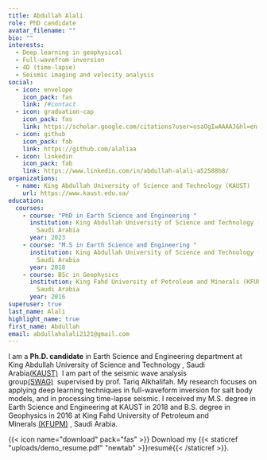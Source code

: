 ```yaml
---
title: Abdullah Alali
role: PhD candidate
avatar_filename: ""
bio: ""
interests:
  - Deep learning in geophysical
  - Full-wavefrom inversion
  - 4D (time-lapse)
  - Seismic imaging and velocity analysis
social:
  - icon: envelope
    icon_pack: fas
    link: /#contact
  - icon: graduation-cap
    icon_pack: fas
    link: https://scholar.google.com/citations?user=osaOgIwAAAAJ&hl=en
  - icon: github
    icon_pack: fab
    link: https://github.com/alaliaa
  - icon: linkedin
    icon_pack: fab
    link: https://www.linkedin.com/in/abdullah-alali-a52588b8/
organizations:
  - name: King Abdullah University of Science and Technology (KAUST)
    url: https://www.kaust.edu.sa/
education:
  courses:
    - course: "PhD in Earth Science and Engineering "
      institution: King Abdullah University of Science and Technology (KAUST), Thuwal,
        Saudi Arabia
      year: 2023
    - course: "M.S in Earth Science and Engineering "
      institution: King Abdullah University of Science and Technology (KAUST), Thuwal,
        Saudi Arabia
      year: 2018
    - course: BSc in Geophysics
      institution: King Fahd University of Petroleum and Minerals (KFUPM), Dhahran,
        Saudi Arabia
      year: 2016
superuser: true
last_name: Alali
highlight_name: true
first_name: Abdullah
email: abdullahalali2121@gmail.com
---
```

I am a **Ph.D. candidate** in Earth Science and Engineering department at King Abdullah University of Science and Technology , Saudi Arabia[(KAUST)](https://www.kaust.edu.sa/en)  I am part of the seismic wave analysis group[(SWAG)](https://swag-kaust.github.io/swag-paper-template/)  supervised by prof. Tariq Alkhalifah. My research focuses on applying deep learning techniques in full-waveform inversion for salt body models, and in processing time-lapse seismic. I received my M.S. degree in Earth Science and Engineering at KAUST in 2018 and B.S. degree in Geophysics in 2016 at King Fahd University of Petroleum and Minerals [(KFUPM)](http://www.kfupm.edu.sa/Default.aspx) , Saudi Arabia.

{{< icon name="download" pack="fas" >}} Download my {{< staticref "uploads/demo_resume.pdf" "newtab" >}}resumé{{< /staticref >}}.
